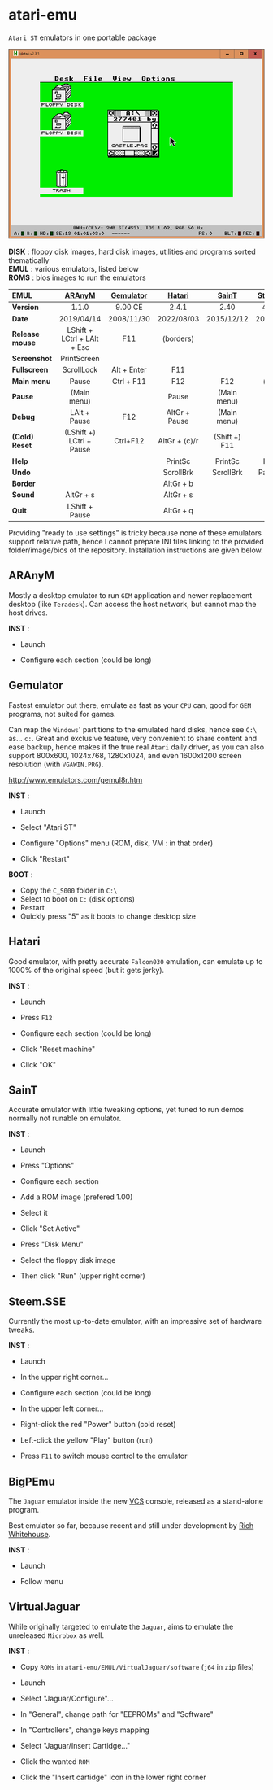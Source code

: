 # atari-emu
`Atari ST` emulators in one portable package

![Hatari](https://raw.githubusercontent.com/Kochise/atari-emu/master/IMGS/hatari.png)

**DISK** : floppy disk images, hard disk images, utilities and programs sorted thematically<br>
**EMUL** : various emulators, listed below<br>
**ROMS** : bios images to run the emulators<br>

| **EMUL**			| [ARAnyM]						| [Gemulator]	| [Hatari]		| [SainT]		| [Steem.SSE]	| [BigPEmu]		| [VirtualJaguar]	|
| :--				| :-:							| :-:			| :-:			| :-:			| :-:			| :-:			| :-:				|
| **Version**		| 1.1.0							| 9.00 CE		| 2.4.1			| 2.40			| 4.1.2 R5		| 1.094			| 2.1.2				|
| **Date**			| 2019/04/14					| 2008/11/30	| 2022/08/03	| 2015/12/12	| 2022/10/23	| 2023/12/24	| 2014/10/10		|
| **Release mouse**	| LShift + LCtrl + LAlt + Esc	| F11			| (borders)		| 				| F11			| 				| 					|
| **Screenshot**	| PrintScreen					| 				| 				| 				| 				| 				| 					|
| **Fullscreen**	| ScrollLock					| Alt + Enter	| F11			| 				| 				| 				| 					|
| **Main menu**		| Pause							| Ctrl + F11	| F12			| F12			| (button)		| 				| 					|
| **Pause**			| (Main menu)					| 				| Pause			| (Main menu)	| F12			| 				| 					|
| **Debug**			| LAlt + Pause					| F12			| AltGr + Pause	| (Main menu)	| 				| 				| 					|
| **(Cold) Reset**	| (LShift +) LCtrl + Pause		| Ctrl+F12		| AltGr + (c)/r	| (Shift +) F11	| 				| 				| 					| 
| **Help**			| 								| 				| PrintSc		| PrintSc		| PageUp		| 				| 					| 
| **Undo**			| 								| 				| ScrollBrk		| ScrollBrk		| PageDown		| 				| 					| 
| **Border**		| 								| 				| AltGr + b		| 				| 				| 				| 					|
| **Sound**			| AltGr + s						| 				| AltGr + s		| 				| 				| 				| 					|
| **Quit**			| LShift + Pause				| 				| AltGr + q		| 				| 				| 				| 					|

[ARAnyM]: https://github.com/aranym/aranym/releases
[Gemulator]: http://www.emulators.com/download.htm#ATARIST
[Hatari]: https://download.tuxfamily.org/hatari/
[SainT]: http://leonard.oxg.free.fr/SainT/saint.html
[Steem.SSE]: https://sourceforge.net/projects/steemsse/files/
[BigPEmu]: http://richwhitehouse.com/jaguar/
[VirtualJaguar]: https://icculus.org/virtualjaguar/

Providing "ready to use settings" is tricky because none of these emulators support relative path, hence I cannot prepare INI files linking to the provided folder/image/bios of the repository. Installation instructions are given below.

## ARAnyM
Mostly a desktop emulator to run `GEM` application and newer replacement desktop (like `Teradesk`). Can access the host network, but cannot map the host drives.

**INST** :
* Launch<br>

* Configure each section (could be long)<br>

## Gemulator
Fastest emulator out there, emulate as fast as your `CPU` can, good for `GEM` programs, not suited for games.

Can map the `Windows`' partitions to the emulated hard disks, hence see `C:\` as... `c:`. Great and exclusive feature, very convenient to share content and ease backup, hence makes it the true real `Atari` daily driver, as you can also support 800x600, 1024x768, 1280x1024, and even 1600x1200 screen resolution (with `VGAWIN.PRG`).

http://www.emulators.com/gemul8r.htm

**INST** :
* Launch<br>

* Select "Atari ST"<br>
* Configure "Options" menu (ROM, disk, VM : in that order)<br>
* Click "Restart"<br>

**BOOT** :
* Copy the `C_S000` folder in `C:\`<br>
* Select to boot on `C:` (disk options)
* Restart<br>
* Quickly press "5" as it boots to change desktop size<br>

## Hatari
Good emulator, with pretty accurate `Falcon030` emulation, can emulate up to 1000% of the original speed (but it gets jerky).

**INST** :
* Launch<br>

* Press `F12`<br>
* Configure each section (could be long)<br>

* Click "Reset machine"<br>
* Click "OK"<br>

## SainT
Accurate emulator with little tweaking options, yet tuned to run demos normally not runable on emulator.

**INST** :
* Launch<br>

* Press "Options"<br>
* Configure each section<br>
* Add a ROM image (prefered 1.00)<br>
* Select it<br>
* Click "Set Active"<br>

* Press "Disk Menu"<br>
* Select the floppy disk image<br>

* Then click "Run" (upper right corner)<br>

## Steem.SSE
Currently the most up-to-date emulator, with an impressive set of hardware tweaks.

**INST** :
* Launch<br>

* In the upper right corner...<br>
* Configure each section (could be long)<br>

* In the upper left corner...<br>
* Right-click the red "Power" button (cold reset)<br>
* Left-click the yellow "Play" button (run)<br>
* Press `F11` to switch mouse control to the emulator<br>

## BigPEmu
The `Jaguar` emulator inside the new [VCS] console, released as a stand-alone program.

Best emulator so far, because recent and still under development by [Rich Whitehouse].

[VCS]: https://atari.com/collections/atari-vcs
[Rich Whitehouse]: https://twitter.com/DickWhitehouse

**INST** :
* Launch<br>

* Follow menu<br>

## VirtualJaguar
While originally targeted to emulate the `Jaguar`, aims to emulate the unreleased `Microbox` as well.

**INST** :
* Copy `ROMs` in `atari-emu/EMUL/VirtualJaguar/software` (`j64` in `zip` files)<br>
* Launch<br>

* Select "Jaguar/Configure"...<br>
* In "General", change path for "EEPROMs" and "Software"<br>
* In "Controllers", change keys mapping<br>

* Select "Jaguar/Insert Cartidge..."<br>
* Click the wanted `ROM`<br>
* Click the "Insert cartidge" icon in the lower right corner<br>

